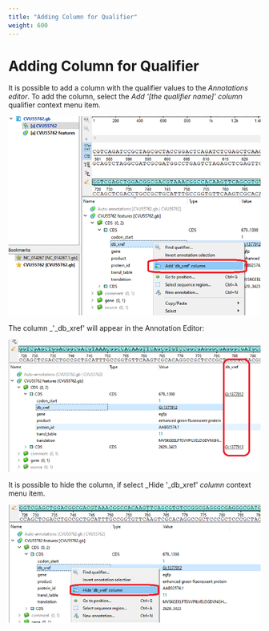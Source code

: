 ```yaml
---
title: "Adding Column for Qualifier"
weight: 600
---
```



# Adding Column for Qualifier

It is possible to add a column with the qualifier values to the _Annotations editor_. To add the column, select the _Add ‘\[the qualifier name\]’ column_ qualifier context menu item.


![](/images/65929487/96665816.png)

The column _'_db\_xref' will appear in the Annotation Editor:


![](/images/65929487/96665818.png)

It is possible to hide the column, if select  _Hide '_db\_xref' _column_ context menu item.


![](/images/65929487/96665822.png)
